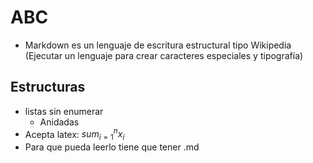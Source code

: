 # ABC
- Markdown es un lenguaje de escritura estructural tipo Wikipedia (Ejecutar un lenguaje para crear caracteres especiales y tipografía)
## Estructuras
- listas sin enumerar
  - Anidadas
- Acepta latex: $sum_{i=1}^{n} x_i$
- Para que pueda leerlo tiene que tener .md

